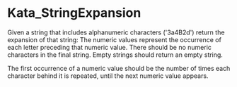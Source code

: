 # Kata_StringExpansion
Given a string that includes alphanumeric characters ('3a4B2d') return the expansion of that string: 
The numeric values represent the occurrence of each letter preceding that numeric value. There should be no numeric characters
in the final string. Empty strings should return an empty string.

The first occurrence of a numeric value should be the number of times each character behind it is repeated, until the next
numeric value appears.
